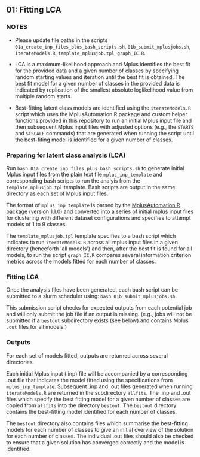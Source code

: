 ## 01: Fitting LCA

### NOTES 
- Please update file paths in the scripts `01a_create_inp_files_plus_bash_scripts.sh`, `01b_submit_mplusjobs.sh`, `iterateModels.R`, `template_mplusjob.tpl`, `graph_IC.R`.

- LCA is a maximum-likelihood approach and Mplus identifies the best fit for the provided data and a given number of classes by specifying random starting values and iteration until the best fit is obtained. The best fit model for a given number of classes in the provided data is indicated by replication of the smallest absolute loglikelihood value from multiple random starts.

- Best-fitting latent class models are identified using the `iterateModels.R` script which uses the MplusAutomation R package and custom helper functions provided in this repository to run an initial Mplus input file and then subsequent Mplus input files with adjusted options (e.g., the `STARTS` and `STSCALE` commands) that are generated when running the script until the best-fiting model is identified for a given number of classes.

### Preparing for latent class analysis (LCA)

Run `bash 01a_create_inp_files_plus_bash_scripts.sh` to generate initial Mplus input files from the plain text file `mplus_inp_template` and corresponding bash scripts to run the analyis from the `template_mplusjob.tpl` template. Bash scripts are output in the same directory as each set of Mplus input files.

The format of `mplus_inp_template` is parsed by the [MplusAutomation R package](https://cran.r-project.org/web/packages/MplusAutomation/vignettes/vignette.html) (version 1.1.0) and converted into a series of initial mplus input files for clustering with different dataset configurations and specifies to attempt models of 1 to 9 classes.

The `template_mplusjob.tpl` template specifies to a bash script which indicates to run `iterateModels.R` across all mplus input files in a given directory (henceforth 'all models') and then, after the best fit is found for all models, to run the script `graph_IC.R` compares several information criterion metrics across the models fitted for each number of classes.

### Fitting LCA

Once the analysis files have been generated, each bash script can be submitted to a slurm scheduler using: `bash 01b_submit_mplusjobs.sh`.

This submission script checks for expected outputs from each potential job and will only submit the job file if an output is missing. (e.g., jobs will not be submitted if a `bestout` subdirectory exists (see below) and contains Mplus `.out` files for all models.)

### Outputs

For each set of models fitted, outputs are returned across several directories.

Each initial Mplus input (.inp) file will be accompanied by a corresponding .out file that indicates the model fitted using the specifications from `mplus_inp_template`. Subsequent .inp and .out files generated when running `iterateModels.R` are returned in the subdirectory `allfits`. The .inp and .out files which specify the best fitting model for a given number of classes are copied from `allfits` into the directory `bestout`. The `bestout` directory contains the best-fitting model identified for each number of classes.

The `bestout` directory also contains files which summarise the best-fitting models for each number of classes to give an initial overview of the solution for each number of classes. The individual .out files should also be checked to ensure that a given solution has converged correctly and the model is identified.
